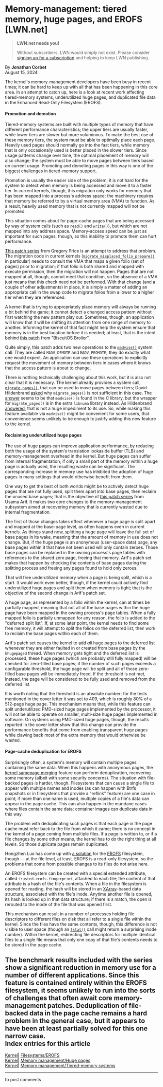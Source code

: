 # Memory-management: tiered memory, huge pages, and EROFS [LWN.net]

> **LWN.net needs you!**
> 
> Without subscribers, LWN would simply not exist. Please consider [signing up for a subscription](/Promo/nst-nag2/subscribe) and helping to keep LWN publishing. 

By **Jonathan Corbet**  
August 15, 2024 

The kernel's memory-management developers have been busy in recent times; it can be hard to keep up with all that has been happening in this core area. In an attempt to catch up, here is a look at recent work affecting tiered-memory systems, underutilized huge pages, and duplicated file data in the Enhanced Read-Only Filesystem (EROFS). 

#### Promotion and demotion

Tiered-memory systems are built with multiple types of memory that have different performance characteristics; the upper tiers are usually faster, while lower tiers are slower but more voluminous. To make the best use of these memory tiers, the system must be able to optimally place each page. Heavily used pages should normally go into the fast tiers, while memory that is only occasionally used is better placed in the slower tiers. Since usage patterns change over time, the optimal placement of memory will also change; the system must be able to move pages between tiers based on current usage. Promoting and demoting pages in this way is one of the biggest challenges in tiered-memory support. 

Promotion is usually the easier side of the problem; it is not hard for the system to detect when memory is being accessed and move it to a faster tier. In current kernels, though, this migration only works for memory that has been mapped into a process's address space; the machinery requires that memory be referred to by a virtual memory area (VMA) to function. As a result, heavily used memory that is not currently mapped will not be promoted. 

This situation comes about for page-cache pages that are being accessed by way of system calls (such as [`read()`](https://man7.org/linux/man-pages/man2/read.2.html) and [`write()`](https://man7.org/linux/man-pages/man2/write.2.html)), but which are not mapped into any address space. Memory-access speed can be just as important for such pages, though, so this inability to promote them can hurt performance. 

[This patch series](/ml/all/20240803094715.23900-1-gourry@gourry.net) from Gregory Price is an attempt to address that problem. The migration code in current kernels ([`migrate_misplaced_folio_prepare()`](https://elixir.bootlin.com/linux/v6.11-rc2/source/mm/migrate.c#L2551) in particular) needs to consult the VMA that maps a given folio (set of pages) prior to migration; if that folio is both shared and mapped with execute permission, then the migration will not happen. Pages that are not mapped at all, though, cannot meet that condition, so the absence of a VMA just means that this check need not be performed. With that change (and a couple of other adjustments) in place, it is simply a matter of adding an appropriate call in the swap code to migrate folios from a lower to a higher tier when they are referenced. 

A kernel that is trying to appropriately place memory will always be running a bit behind the game; it cannot detect a changed access pattern without first watching the new pattern play out. Sometimes, though, an application will know that it will be shifting its attention from one range of memory to another. Informing the kernel of that fact might help the system ensure that memory is in the best location before it is needed; at least, that is the intent behind [this patch](/ml/all/20240801075610.12351-1-zhang.renze@h3c.com) from "BiscuitOS Broiler". 

Quite simply, this patch adds two new operations to the [`madvise()`](https://man7.org/linux/man-pages/man2/madvise.2.html) system call. They are called `MADV_DEMOTE` and `MADV_PROMOTE`; they do exactly what one would expect. An application can use these operations to explicitly request the movement of memory between tiers in cases where it knows that the access pattern is about to change. 

There is nothing technically challenging about this work, but it is also not clear that it is necessary. The kernel already provides a system call, [`migrate_pages()`](https://man7.org/linux/man-pages/man2/migrate_pages.2.html), that can be used to move pages between tiers; David Hildenbrand [asked](/ml/all/a530a614-41a3-4bd1-a2df-40ade7eca002@redhat.com/) why `migrate_pages()` is not sufficient in this case. The [answer](/ml/all/3a5785661e1b4f3381046aa5e808854c@h3c.com/) seems to be that `madvise()` is found in the C library, but the wrapper for `migrate_pages()` is in the extra `libnuma` library instead. As Hildenbrand [answered](/ml/all/bffe178c-bd97-4945-898e-97ba203f503e@redhat.com/), that is not a huge impediment to its use. So, while making this feature available via `madvise()` might be convenient for some users, that convenience seems unlikely to be enough to justify adding this new feature to the kernel. 

#### Reclaiming underutilized huge pages

The use of huge pages can improve application performance, by reducing both the usage of the system's translation lookaside buffer (TLB) and memory-management overhead in the kernel. But huge pages can suffer from internal fragmentation; if only a small part of the memory within a huge page is actually used, the resulting waste can be significant. The corresponding increase in memory use has inhibited the adoption of huge pages in many settings that would otherwise benefit from them. 

One way to get the best of both worlds might be to actively detect huge pages that are not fully used, split them apart into base pages, then reclaim the unused base pages; that is the objective of [this patch series](/ml/all/20240813120328.1275952-1-usamaarif642@gmail.com) from Usama Arif. It makes two core changes to the memory-management subsystem aimed at recovering memory that is currently wasted due to internal fragmentation. 

The first of those changes takes effect whenever a huge page is split apart and mapped at the base-page level, as often happens even in current kernels. As things stand now, splitting a huge page will leave the full set of base pages in its wake, meaning that the amount of memory in use does not change. But, if the huge page is an anonymous (user-space data) page, any base pages within it that have not been used will only contain zeroes. Those base pages can be replaced in the owning process's page tables with references to the shared zero page, freeing that memory. Arif's patch set makes that happen by checking the contents of base pages during the splitting process and freeing any pages found to hold only zeroes. 

That will free underutilized memory when a page is being split, which is a start. It would work even better, though, if the kernel could actively find underutilized huge pages and split them when memory is tight; that is the objective of the second change in Arif's patch set. 

A huge page, as represented by a folio within the kernel, can at times be partially mapped, meaning that not all of the base pages within the huge page have been mapped in the owning process's page tables. When a fully mapped folio is partially unmapped for any reason, the folio is added to the "deferred split list". If, at some later point, the kernel needs to find some free memory, it will attempt to split the folios on the deferred list, then work to reclaim the base pages within each of them. 

Arif's patch set causes the kernel to add _all_ huge pages to the deferred list whenever they are either faulted in or created from base pages by the `khugepaged` thread. When memory gets tight and the deferred list is processed, these huge pages (which are probably still fully mapped) will be checked for zero-filled base pages; if the number of such pages exceeds a configurable threshold, the huge page will be split and all of those zero-filled base pages will be immediately freed. If the threshold is not met, instead, the page will be considered to be fully used and removed from the deferred list. 

It is worth noting that the threshold is an absolute number; for the tests mentioned in the cover letter it was set to 409, which is roughly 80% of a 512-page huge page. This mechanism means that, while this feature can split underutilized PMD-sized huge pages implemented by the processor, it will not be able to operate on smaller, multi-size huge pages implemented in software. On systems using PMD-sized huge pages, though, the results reported in the cover letter show that this change can provide the performance benefits that come from enabling transparent huge pages while clawing back most of the extra memory that would otherwise be wasted. 

#### Page-cache deduplication for EROFS

Surprisingly often, a system's memory will contain multiple pages containing the same data. When this happens with anonymous pages, the [kernel samepage merging](https://docs.kernel.org/admin-guide/mm/ksm.html) feature can perform deduplication, recovering some memory (albeit with some security concerns). The situation with file-backed pages is harder, though. Filesystems that can cause a single file to appear with multiple names and inodes (as can happen with Btrfs snapshots or in filesystems that provide a "reflink" feature) are one case in point; if more than one name is used, multiple copies of a file's data can appear in the page cache. This can also happen in the mundane cases where files contain the same data; container images can duplicate data in this way. 

The problem with deduplicating such pages is that each page in the page cache must refer back to the file from which it came; there is no concept in the kernel of a page coming from multiple files. If a page is written to, or if a file changes by some other means, the kernel has to do the right thing at all levels. So those duplicate pages remain duplicated. 

Hongzhen Luo has come up with [a solution](/ml/all/20240731080704.678259-1-hongzhen@linux.alibaba.com) for the [EROFS](https://docs.kernel.org/filesystems/erofs.html) filesystem, though — at the file level, at least. EROFS is a read-only filesystem, so the problems that come from possible changes to its files do not arise here. 

An EROFS filesystem can be created with a special extended attribute, called `trusted.erofs.fingerprint`, attached to each file; the content of that attribute is a hash of the file's contents. When a file in the filesystem is opened for reading, the hash will be stored in an [XArray](https://docs.kernel.org/core-api/xarray.html)-based data structure, associated with the file's inode. Anytime another file is opened, its hash is looked up in that data structure; if there is a match, the open is rerouted to the inode of the file that was opened first. 

This mechanism can result in a number of processes holding file descriptors to different files on disk that all refer to a single file within the kernel. Since the files have the same contents, though, this difference is not visible to user space (though an [`fstat()`](https://man7.org/linux/man-pages/man2/stat.2.html) call might return a surprising inode number). Within the kernel, redirecting file descriptors for multiple identical files to a single file means that only one copy of that file's contents needs to be stored in the page cache. 

The benchmark results included with the series show a significant reduction in memory use for a number of different applications. Since this feature is contained entirely within the EROFS filesystem, it seems unlikely to run into the sorts of challenges that often await core memory-management patches. Deduplication of file-backed data in the page cache remains a hard problem in the general case, but it appears to have been at least partially solved for this one narrow case.  
Index entries for this article  
---  
[Kernel](/Kernel/Index)| [Filesystems/EROFS](/Kernel/Index#Filesystems-EROFS)  
[Kernel](/Kernel/Index)| [Memory management/Huge pages](/Kernel/Index#Memory_management-Huge_pages)  
[Kernel](/Kernel/Index)| [Memory management/Tiered-memory systems](/Kernel/Index#Memory_management-Tiered-memory_systems)  
  


* * *

to post comments 
